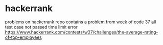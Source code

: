 # hackerrank
problems on hackerrank
repo contains a problem from week of code 37
all test case not passed
time limit error
https://www.hackerrank.com/contests/w37/challenges/the-average-rating-of-top-employees

